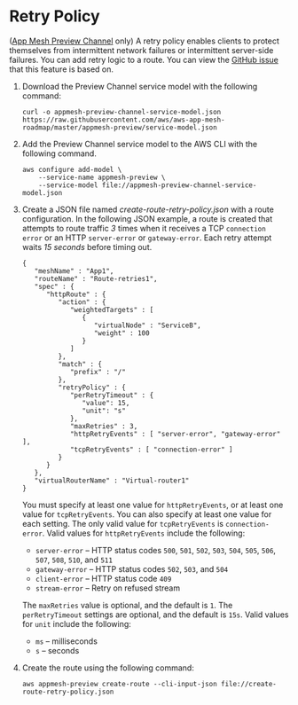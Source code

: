 # Retry Policy<a name="route-retry-policy"></a>

\([App Mesh Preview Channel](https://docs.aws.amazon.com//app-mesh/latest/userguide/preview.html) only\) A retry policy enables clients to protect themselves from intermittent network failures or intermittent server\-side failures\. You can add retry logic to a route\. You can view the [GitHub issue](https://github.com/aws/aws-app-mesh-roadmap/issues/7) that this feature is based on\. 

1. Download the Preview Channel service model with the following command:

   ```
   curl -o appmesh-preview-channel-service-model.json https://raw.githubusercontent.com/aws/aws-app-mesh-roadmap/master/appmesh-preview/service-model.json
   ```

1. Add the Preview Channel service model to the AWS CLI with the following command\.

   ```
   aws configure add-model \
       --service-name appmesh-preview \
       --service-model file://appmesh-preview-channel-service-model.json
   ```

1. Create a JSON file named *create\-route\-retry\-policy\.json* with a route configuration\. In the following JSON example, a route is created that attempts to route traffic *3* times when it receives a TCP `connection error` or an HTTP `server-error` or `gateway-error`\. Each retry attempt waits *15* *seconds* before timing out\. 

   ```
   {
      "meshName" : "App1",
      "routeName" : "Route-retries1",
      "spec" : {
         "httpRoute" : {
            "action" : {
               "weightedTargets" : [
                  {
                     "virtualNode" : "ServiceB",
                     "weight" : 100
                  }
               ]
            },
            "match" : {
               "prefix" : "/"
            },
            "retryPolicy" : {
               "perRetryTimeout" : {
                  "value": 15,
                  "unit": "s"
               },
               "maxRetries" : 3,
               "httpRetryEvents" : [ "server-error", "gateway-error" ],
               "tcpRetryEvents" : [ "connection-error" ]
            }
         }
      },
      "virtualRouterName" : "Virtual-router1"
   }
   ```

   You must specify at least one value for `httpRetryEvents`, or at least one value for `tcpRetryEvents`\. You can also specify at least one value for each setting\. The only valid value for `tcpRetryEvents` is `connection-error`\. Valid values for `httpRetryEvents` include the following: 
   + `server-error` – HTTP status codes `500`, `501`, `502`, `503`, `504`, `505`, `506`, `507`, `508`, `510`, and `511`
   + `gateway-error` – HTTP status codes `502`, `503`, and `504`
   + `client-error` – HTTP status code `409`
   + `stream-error` – Retry on refused stream

   The `maxRetries` value is optional, and the default is `1`\. The `perRetryTimeout` settings are optional, and the default is `15s`\. Valid values for `unit` include the following:
   + `ms` – milliseconds
   + `s` – seconds

1. Create the route using the following command:

   ```
   aws appmesh-preview create-route --cli-input-json file://create-route-retry-policy.json
   ```